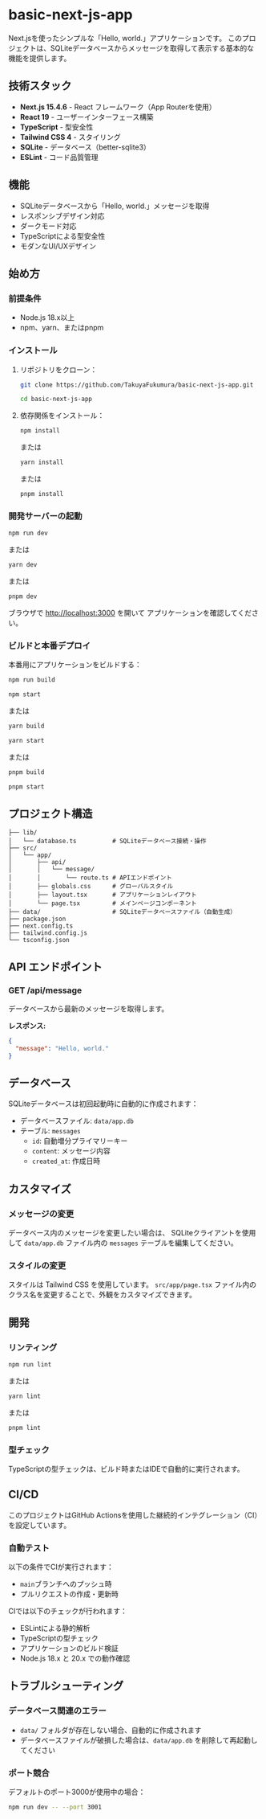 # basic-next-js-app

Next.jsを使ったシンプルな「Hello, world.」アプリケーションです。
このプロジェクトは、SQLiteデータベースからメッセージを取得して表示する基本的な機能を提供します。

## 技術スタック

- **Next.js 15.4.6** - React フレームワーク（App Routerを使用）
- **React 19** - ユーザーインターフェース構築
- **TypeScript** - 型安全性
- **Tailwind CSS 4** - スタイリング
- **SQLite** - データベース（better-sqlite3）
- **ESLint** - コード品質管理

## 機能

- SQLiteデータベースから「Hello, world.」メッセージを取得
- レスポンシブデザイン対応
- ダークモード対応
- TypeScriptによる型安全性
- モダンなUI/UXデザイン

## 始め方

### 前提条件

- Node.js 18.x以上
- npm、yarn、またはpnpm

### インストール

1. リポジトリをクローン：
    ```bash
    git clone https://github.com/TakuyaFukumura/basic-next-js-app.git
    ```
    ```bash
    cd basic-next-js-app
    ```

2. 依存関係をインストール：
    ```bash
    npm install
    ```
   または
    ```bash
    yarn install
    ```
   または
    ```bash
    pnpm install
    ```

### 開発サーバーの起動

```bash
npm run dev
```

または

```bash
yarn dev
```

または

```bash
pnpm dev
```

ブラウザで [http://localhost:3000](http://localhost:3000) を開いて
アプリケーションを確認してください。

### ビルドと本番デプロイ

本番用にアプリケーションをビルドする：

```bash
npm run build
```

```bash
npm start
```

または

```bash
yarn build
```

```bash
yarn start
```

または

```bash
pnpm build
```

```bash
pnpm start
```

## プロジェクト構造

```
├── lib/
│   └── database.ts          # SQLiteデータベース接続・操作
├── src/
│   └── app/
│       ├── api/
│       │   └── message/
│       │       └── route.ts # APIエンドポイント
│       ├── globals.css      # グローバルスタイル
│       ├── layout.tsx       # アプリケーションレイアウト
│       └── page.tsx         # メインページコンポーネント
├── data/                    # SQLiteデータベースファイル（自動生成）
├── package.json
├── next.config.ts
├── tailwind.config.js
└── tsconfig.json
```

## API エンドポイント

### GET /api/message

データベースから最新のメッセージを取得します。

**レスポンス:**

```json
{
  "message": "Hello, world."
}
```

## データベース

SQLiteデータベースは初回起動時に自動的に作成されます：

- データベースファイル: `data/app.db`
- テーブル: `messages`
    - `id`: 自動増分プライマリーキー
    - `content`: メッセージ内容
    - `created_at`: 作成日時

## カスタマイズ

### メッセージの変更

データベース内のメッセージを変更したい場合は、
SQLiteクライアントを使用して `data/app.db` ファイル内の `messages` テーブルを編集してください。

### スタイルの変更

スタイルは Tailwind CSS を使用しています。
`src/app/page.tsx` ファイル内のクラス名を変更することで、外観をカスタマイズできます。

## 開発

### リンティング

```bash
npm run lint
```

または

```bash
yarn lint
```

または

```bash
pnpm lint
```

### 型チェック

TypeScriptの型チェックは、ビルド時またはIDEで自動的に実行されます。

## CI/CD

このプロジェクトはGitHub Actionsを使用した継続的インテグレーション（CI）を設定しています。

### 自動テスト

以下の条件でCIが実行されます：
- `main`ブランチへのプッシュ時
- プルリクエストの作成・更新時

CIでは以下のチェックが行われます：
- ESLintによる静的解析
- TypeScriptの型チェック
- アプリケーションのビルド検証
- Node.js 18.x と 20.x での動作確認

## トラブルシューティング

### データベース関連のエラー

- `data/` フォルダが存在しない場合、自動的に作成されます
- データベースファイルが破損した場合は、`data/app.db` を削除して再起動してください

### ポート競合

デフォルトのポート3000が使用中の場合：

```bash
npm run dev -- --port 3001
```
